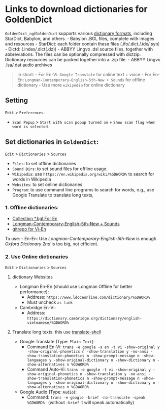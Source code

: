 # Links to download dictionaries for GoldenDict
`GoldenDict_ng`/`GoldenDict` supports various [dictionary formats](https://xiaoyifang.github.io/goldendict-ng/dictformats/), including StarDict, Babylon, and others.
    - Babylon .BGL files, complete with images and resources
    - StarDict: each folder contain these files (.ifo/.dict./.idx/.syn)
    - Dictd: (.index/.dict(.dz))
    - ABBYY Lingvo .dsl source files, together with abbreviations. The files can be optionally compressed with dictzip. Dictionary resources can be packed together into a .zip file.
    - ABBYY Lingvo .lsa/.dat audio archives

> In short:
    - For En-Vi: `Google Translate` for online text + voice
    - For En-En: `Longman-Contemporary-English-5th-New + Sounds` for offline dictionary
    - Use more `wikipedia` for online dictionary

## Setting
`Edit` > `Preferences`:
- `Scan Popup` > `Start with scan popup turned on` + `Show scan flag when word is selected`

## Set dictionaries in `GoldenDict`:
`Edit` > `Dictionaries` > `Sources`
- `Files`: to set offline dictionaries
- `Sound Dirs`: to set sound files for offline usage.
- `Wikipedia`: use `https://en.wikipedia.org/wiki/%GDWORD%` to search for words in Wikipedia
- `Websites`: to set online dictionaries
- `Program`: to use command line programs to search for words, e.g., use Google Translate to translate long texts,

### 1. Offline dictionaries:
- [Collection *.bgl For En](https://drive.google.com/drive/u/0/folders/0BzrQwK2v03aKWjlsQ3NsaWJKalU?resourcekey=0-DtgqOJiVFSDI231ugoQgiQ)
- [Longman-Contemporary-English-5th-New + Sounds](https://elvand.com/goldendict/)
- [gitrepo for Vi-En](https://github.com/dynamotn/stardict-vi)

To use:
    - En-En: Use *Longman-Contemporary-English-5th-New* is enough. *Oxford Dictionary 2nd* is too big, not efficient.

### 2. Use Online dictionaries
`Edit` > `Dictionaries` > `Sources`

1. dictionary Websites
    - Longman En-En (should use Longman Offline for better performance):
        - Address: ` https://www.ldoceonline.com/dictionary/%GDWORD% `
        - Must uncheck `as link`
    - Cambridge En-Vi:
        - Address: ` https://dictionary.cambridge.org/dictionary/english-vietnamese/%GDWORD% `

2. Translate long texts: this use [translate-shell](https://github.com/soimort/translate-shell)
    - Google Translate (Type: `Plain Text`):
        - Command En-Vi: ` trans -e google -s en -t vi -show-original y -show-original-phonetics n -show-translation y -no-ansi -show-translation-phonetics n -show-prompt-message n -show-languages y -show-original-dictionary n -show-dictionary n -show-alternatives n %GDWORD% `
        - Command Auto-Vi: ` trans -e google -t vi -show-original y -show-original-phonetics n -show-translation y -no-ansi -show-translation-phonetics n -show-prompt-message n -show-languages y -show-original-dictionary n -show-dictionary n -show-alternatives n %GDWORD% `
    - Google Audio (Type: `Audio`):
        - Command: `trans -e google -brief -no-translate -speak %GDWORD% ` (without `-brief` it will speak automatically)
